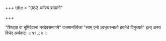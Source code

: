 +++
title = "083 धर्मस्य ब्राह्मणो"

+++

"शिष्ट्वा वा भूमिदेवानां नरदेवसमागमे" यजमानर्त्विजां "स्वम् एनो ऽवभृथस्नातो हयमेधे विमुच्यते" इत्य् अस्य विधेर् अर्थवादः ॥ ११.८२ ॥